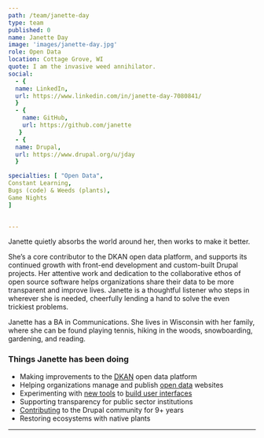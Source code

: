 ```yaml
---
path: /team/janette-day
type: team
published: 0
name: Janette Day
image: 'images/janette-day.jpg'
role: Open Data
location: Cottage Grove, WI
quote: I am the invasive weed annihilator.
social: 
  - {
  name: LinkedIn,
  url: https://www.linkedin.com/in/janette-day-7080841/
  }
  - {
    name: GitHub,
    url: https://github.com/janette
   }
  - {
  name: Drupal,
  url: https://www.drupal.org/u/jday
  }

specialties: [ "Open Data",
Constant Learning,
Bugs (code) & Weeds (plants),
Game Nights
]

  
---
```


Janette quietly absorbs the world around her, then works to make it better.

She’s a core contributor to the DKAN open data platform, and supports its continued growth with front-end development and custom-built Drupal projects. Her attentive work and dedication to the collaborative ethos of open source software helps organizations share their data to be more transparent and improve lives. Janette is a thoughtful listener who steps in wherever she is needed, cheerfully lending a hand to solve the even trickiest problems.

Janette has a BA in Communications. She lives in Wisconsin with her family, where she can be found playing tennis, hiking in the woods, snowboarding, gardening, and reading.  




### Things Janette has been doing
* Making improvements to the [DKAN](https://getdkan.org/) open data platform
* Helping organizations manage and publish [open data](http://demo.getdkan.com/) websites
* Experimenting with [new tools](https://www.form.io/) to [build user interfaces](https://reactjs.org/)
* Supporting transparency for public sector institutions
* [Contributing](https://www.drupal.org/project/dkan) to the Drupal community for 9+ years
* Restoring ecosystems with native plants

-------------------------------
